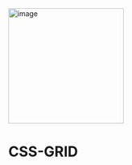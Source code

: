 <img width="229" alt="image" src="https://github.com/user-attachments/assets/6d36e9aa-ed04-492b-adb8-9c392e6099a8">


# CSS-GRID


